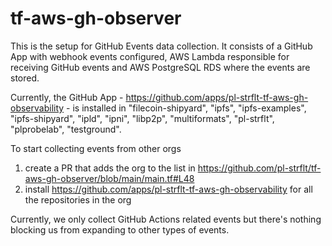 # tf-aws-gh-observer

This is the setup for GitHub Events data collection. It consists of a GitHub App with webhook events configured, AWS Lambda responsible for receiving GitHub events and AWS PostgreSQL RDS where the events are stored.

Currently, the GitHub App - https://github.com/apps/pl-strflt-tf-aws-gh-observability - is installed in "filecoin-shipyard", "ipfs", "ipfs-examples", "ipfs-shipyard", "ipld", "ipni", "libp2p", "multiformats", "pl-strflt", "plprobelab", "testground".

To start collecting events from other orgs
1. create a PR that adds the org to the list in https://github.com/pl-strflt/tf-aws-gh-observer/blob/main/main.tf#L48
1. install https://github.com/apps/pl-strflt-tf-aws-gh-observability for all the repositories in the org

Currently, we only collect GitHub Actions related events but there's nothing blocking us from expanding to other types of events.
